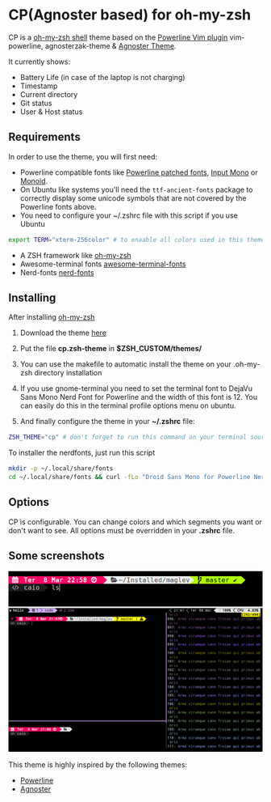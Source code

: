 # CP(Agnoster based) for oh-my-zsh
CP is a [oh-my-zsh shell](https://github.com/robbyrussell/oh-my-zsh) theme based on the
[Powerline Vim plugin](https://github.com/Lokaltog/vim-powerline) vim-powerline, agnosterzak-theme &
[Agnoster Theme](https://gist.github.com/agnoster/3712874).


It currently shows:
- Battery Life (in case of the laptop is not charging)
- Timestamp
- Current directory
- Git status
- User & Host status

## Requirements

In order to use the theme, you will first need:

* Powerline compatible fonts like [Powerline patched fonts](https://github.com/Lokaltog/powerline-fonts), [Input Mono](http://input.fontbureau.com/) or [Monoid](http://larsenwork.com/monoid/).
* On Ubuntu like systems you'll need the `ttf-ancient-fonts` package to correctly display some unicode symbols that are not covered by the Powerline fonts above.
* You need to configure your ~/.zshrc file with this script if you use Ubuntu
``` bash
export TERM="xterm-256color" # to enaable all colors used in this theme.
```
* A ZSH framework like [oh-my-zsh](https://github.com/robbyrussell/oh-my-zsh)
* Awesome-terminal fonts [awesome-terminal-fonts](https://github.com/gabrielelana/awesome-terminal-fonts)
* Nerd-fonts [nerd-fonts](https://github.com/ryanoasis/nerd-fonts)


## Installing

After installing [oh-my-zsh](https://github.com/robbyrussell/oh-my-zsh)

1. Download the theme [here](http://raw.github.com/caiocutrim/cp-oh-my-zsh-theme/master/cp.zsh-theme)

2. Put the file **cp.zsh-theme** in **$ZSH_CUSTOM/themes/**

3. You can use the makefile to automatic install the theme on your .oh-my-zsh directory installation

4. If you use gnome-terminal you need to set the terminal font to DejaVu Sans Mono Nerd Font for Powerline and the width of this font is 12.  You can easily do this in the terminal profile options menu on ubuntu.

5. And finally configure the theme in your **~/.zshrc** file:

```bash
ZSH_THEME="cp" # don't forget to run this command on your terminal source ~/.zshrc to update the changes
```
To installer the nerdfonts, just run this script 
```bash
mkdir -p ~/.local/share/fonts
cd ~/.local/share/fonts && curl -fLo "Droid Sans Mono for Powerline Nerd Font Complete.otf" https://raw.githubusercontent.com/ryanoasis/nerd-fonts/master/patched-fonts/DroidSansMono/complete/Droid%20Sans%20Mono%20for%20Powerline%20Nerd%20Font%20Complete.otf
```
## Options

CP is configurable. You can change colors and which segments you want
or don't want to see. All options must be overridden in your **.zshrc** file.

## Some screenshots

![screenshot1](images/screenshot1.png)
![screenshot2](images/screenshot2.png)

This theme is highly inspired by the following themes:
- [Powerline](https://github.com/jeremyFreeAgent/oh-my-zsh-powerline-theme)
- [Agnoster](https://gist.github.com/agnoster/3712874)

